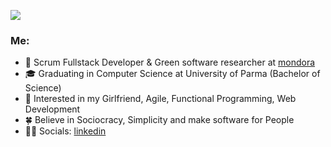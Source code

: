 [![](https://i.pinimg.com/originals/9b/7a/9f/9b7a9f03a571f03185f83083b681b033.gif)](https://en.wikiquote.org/wiki/Simplicity)        
        
<h3>Me:</h3>

* 💼   Scrum Fullstack Developer & Green software researcher at [mondora](https://github.com/mondora)
* 🎓   Graduating in Computer Science at University of Parma (Bachelor of Science)
* 🧐   Interested in my Girlfriend, Agile, Functional Programming, Web Development
* 🍀   Believe in Sociocracy, Simplicity and make software for People
* ✍🏻   Socials: [linkedin](https://www.linkedin.com/in/lorenzogalafassi/)
